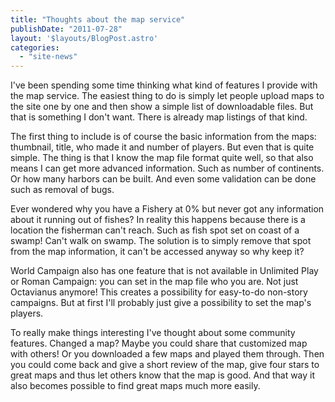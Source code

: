 ```yaml
---
title: "Thoughts about the map service"
publishDate: "2011-07-28"
layout: '$layouts/BlogPost.astro'
categories: 
  - "site-news"
---
```


I've been spending some time thinking what kind of features I provide with the map service. The easiest thing to do is simply let people upload maps to the site one by one and then show a simple list of downloadable files. But that is something I don't want. There is already map listings of that kind.

The first thing to include is of course the basic information from the maps: thumbnail, title, who made it and number of players. But even that is quite simple. The thing is that I know the map file format quite well, so that also means I can get more advanced information. Such as number of continents. Or how many harbors can be built. And even some validation can be done such as removal of bugs.

Ever wondered why you have a Fishery at 0% but never got any information about it running out of fishes? In reality this happens because there is a location the fisherman can't reach. Such as fish spot set on coast of a swamp! Can't walk on swamp. The solution is to simply remove that spot from the map information, it can't be accessed anyway so why keep it?

World Campaign also has one feature that is not available in Unlimited Play or Roman Campaign: you can set in the map file who you are. Not just Octavianus anymore! This creates a possibility for easy-to-do non-story campaigns. But at first I'll probably just give a possibility to set the map's players.

To really make things interesting I've thought about some community features. Changed a map? Maybe you could share that customized map with others! Or you downloaded a few maps and played them through. Then you could come back and give a short review of the map, give four stars to great maps and thus let others know that the map is good. And that way it also becomes possible to find great maps much more easily.
